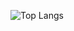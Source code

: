 ![Top Langs](https://github-readme-stats.vercel.app/api/top-langs/?username=opaleva&layout=compact&theme=gotham&langs_count=10)
